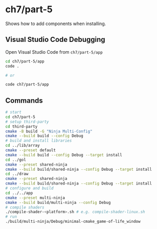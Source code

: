 # ch7/part-5

Shows how to add components when installing.

## Visual Studio Code Debugging

Open Visual Studio Code from `ch7/part-5/app`

```bash
cd ch7/part-5/app
code .

# or

code ch7/part-5/app
```

## Commands

```bash
# start
cd ch7/part-5
# setup third-party
cd third-party
cmake -B build -G "Ninja Multi-Config"
cmake --build build --config Debug
# build and install libraries
cd ../lib/array
cmake --preset default
cmake --build build --config Debug --target install
cd ../gol
cmake --preset shared-ninja
cmake --build build/shared-ninja --config Debug --target install
cd ../draw
cmake --preset shared-ninja
cmake --build build/shared-ninja --config Debug --target install
# configure and build
cd ../../app
cmake --preset multi-ninja
cmake --build build/multi-ninja --config Debug
# compile shaders
./compile-shader-<platform>.sh # e.g. compile-shader-linux.sh
# run
./build/multi-ninja/Debug/minimal-cmake_game-of-life_window
```
